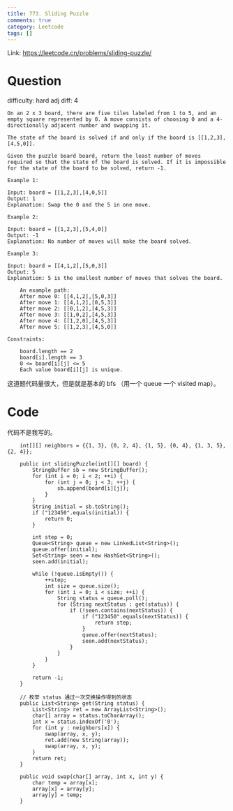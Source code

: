 ```yaml
---
title: 773. Sliding Puzzle
comments: true
category: Leetcode
tags: []
---
```


Link: https://leetcode.cn/problems/sliding-puzzle/

# Question

difficulty: hard
adj diff: 4

    On an 2 x 3 board, there are five tiles labeled from 1 to 5, and an empty square represented by 0. A move consists of choosing 0 and a 4-directionally adjacent number and swapping it.

    The state of the board is solved if and only if the board is [[1,2,3],[4,5,0]].

    Given the puzzle board board, return the least number of moves required so that the state of the board is solved. If it is impossible for the state of the board to be solved, return -1.

    Example 1:

    Input: board = [[1,2,3],[4,0,5]]
    Output: 1
    Explanation: Swap the 0 and the 5 in one move.

    Example 2:

    Input: board = [[1,2,3],[5,4,0]]
    Output: -1
    Explanation: No number of moves will make the board solved.

    Example 3:

    Input: board = [[4,1,2],[5,0,3]]
    Output: 5
    Explanation: 5 is the smallest number of moves that solves the board.

        An example path:
        After move 0: [[4,1,2],[5,0,3]]
        After move 1: [[4,1,2],[0,5,3]]
        After move 2: [[0,1,2],[4,5,3]]
        After move 3: [[1,0,2],[4,5,3]]
        After move 4: [[1,2,0],[4,5,3]]
        After move 5: [[1,2,3],[4,5,0]]

    Constraints:

    	board.length == 2
    	board[i].length == 3
    	0 <= board[i][j] <= 5
    	Each value board[i][j] is unique.

这道题代码量很大，但是就是基本的 bfs （用一个 queue 一个 visited map）。

# Code

代码不是我写的。

```
    int[][] neighbors = {{1, 3}, {0, 2, 4}, {1, 5}, {0, 4}, {1, 3, 5}, {2, 4}};

    public int slidingPuzzle(int[][] board) {
        StringBuffer sb = new StringBuffer();
        for (int i = 0; i < 2; ++i) {
            for (int j = 0; j < 3; ++j) {
                sb.append(board[i][j]);
            }
        }
        String initial = sb.toString();
        if ("123450".equals(initial)) {
            return 0;
        }

        int step = 0;
        Queue<String> queue = new LinkedList<String>();
        queue.offer(initial);
        Set<String> seen = new HashSet<String>();
        seen.add(initial);

        while (!queue.isEmpty()) {
            ++step;
            int size = queue.size();
            for (int i = 0; i < size; ++i) {
                String status = queue.poll();
                for (String nextStatus : get(status)) {
                    if (!seen.contains(nextStatus)) {
                        if ("123450".equals(nextStatus)) {
                            return step;
                        }
                        queue.offer(nextStatus);
                        seen.add(nextStatus);
                    }
                }
            }
        }

        return -1;
    }

    // 枚举 status 通过一次交换操作得到的状态
    public List<String> get(String status) {
        List<String> ret = new ArrayList<String>();
        char[] array = status.toCharArray();
        int x = status.indexOf('0');
        for (int y : neighbors[x]) {
            swap(array, x, y);
            ret.add(new String(array));
            swap(array, x, y);
        }
        return ret;
    }

    public void swap(char[] array, int x, int y) {
        char temp = array[x];
        array[x] = array[y];
        array[y] = temp;
    }
```
